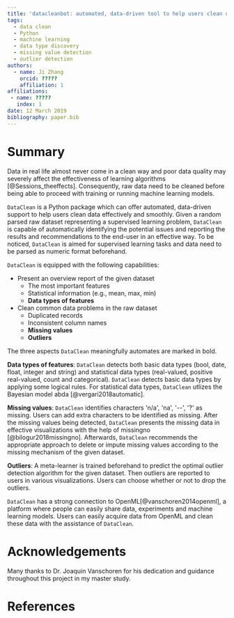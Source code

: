 ```yaml
---
title: 'datacleanbot: automated, data-driven tool to help users clean data effectively'
tags:
  - data clean
  - Python
  - machine learning
  - data type discovery
  - missing value detection
  - outlier detection
authors:
  - name: Ji Zhang
    orcid: ?????
    affiliation: 1
affiliations:
 - name: ?????
   index: 1
date: 12 March 2019
bibliography: paper.bib
---
```


# Summary

Data in real life almost never come in a clean way and poor data quality may severely affect the effectiveness of learning algorithms [@Sessions_theeffects]. Consequently, raw data need to be cleaned before being able to proceed with training or running machine learning models.

``DataClean`` is a Python package which can offer automated, data-driven support to help users clean data effectively and smoothly. Given a random parsed raw dataset representing a supervised learning problem, ``DataClean`` is capable of automatically identifying the potential issues and reporting the results and recommendations to the end-user in an effective way. To be noticed, ``DataClean`` is aimed for supervised learning tasks and data need to be parsed as numeric format beforehand.

``DataClean`` is equipped with the following capabilities:
* Present an overview report of the given dataset
    * The most important features
    * Statistical information (e.g., mean, max, min)
    * **Data types of features**
* Clean common data problems in the raw dataset
    * Duplicated records
    * Inconsistent column names
    * **Missing values**
    * **Outliers**

The three aspects ``DataClean`` meaningfully automates are marked in bold.

**Data types of features**: ``DataClean`` detects both basic data types (bool, date, float, integer and string) and statistical data types (real-valued, positive real-valued, count and categorical). ``DataClean`` detects basic data types by applying some logical rules. For statistical data types, ``DataClean`` utlizes the Bayesian model abda [@vergari2018automatic].

**Missing values**: ``DataClean`` identifies characters 'n/a', 'na', '--', '?' as missing. Users can add extra characters to be identified as missing. After the missing values being detected, ``DataClean`` presents the missing data in effective visualizations with the help of missingno [@bilogur2018missingno]. Afterwards, ``DataClean`` recommends the appropriate approach to delete or impute missing values according to the missing mechanism of the given dataset.

**Outliers**: A meta-learner is trained beforehand to predict the optimal outlier detection algorithm for the given dataset. Then outliers are reported to users in various visualizations.
Users can choose whether or not to drop the outliers.

``DataClean`` has a strong connection to OpenML[@vanschoren2014openml], a platform where people can easily share data, experiments and machine learning models. Users can easily acquire data from OpenML and clean these data with the assistance of ``DataClean``. 



# Acknowledgements

Many thanks to Dr. Joaquin Vanschoren for his dedication and guidance throughout this project in my master study.

# References

